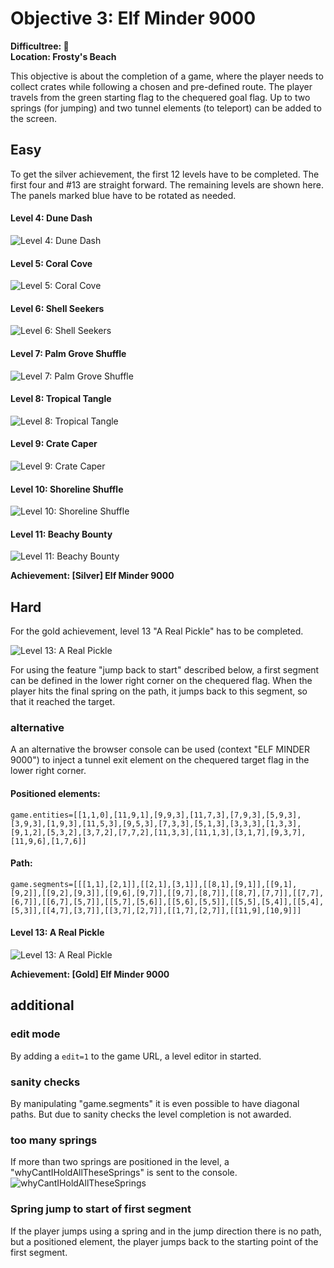 # Objective 3: Elf Minder 9000

**Difficultree: 🎄**  
**Location: Frosty's Beach**

This objective is about the completion of a game, where the player needs to collect crates while following a chosen and pre-defined route.
The player travels from the green starting flag to the chequered goal flag. Up to two springs (for jumping) and two tunnel elements (to teleport) can be added to the screen. 

## Easy
To get the silver achievement, the first 12 levels have to be completed.
The first four and #13 are straight forward.
The remaining levels are shown here. The panels marked blue have to be rotated as needed.
#### Level 4: Dune Dash
![Level 4: Dune Dash](Level%204%20-%20Dune%20Dash.png) 
#### Level 5: Coral Cove
![Level 5: Coral Cove](Level%205%20-%20Coral%20Cove.png)
#### Level 6: Shell Seekers
![Level 6: Shell Seekers](Level%206%20-%20Shell%20Seekers.png)
#### Level 7: Palm Grove Shuffle
![Level 7: Palm Grove Shuffle](Level%207%20-%20Palm%20Grove%20Shuffle.png)
#### Level 8: Tropical Tangle
![Level 8: Tropical Tangle](Level%208%20-%20Tropical%20Tangle.png)
#### Level 9: Crate Caper
![Level 9: Crate Caper](Level%209%20-%20Crate%20Caper.png)
#### Level 10: Shoreline Shuffle
![Level 10: Shoreline Shuffle](Level%2010%20-%20Shoreline%20Shuffle.png)
#### Level 11: Beachy Bounty
![Level 11: Beachy Bounty](Level%2011%20-%20Beachy%20Bounty.png)

**Achievement: [Silver] Elf Minder 9000**

## Hard
For the gold achievement, level 13 "A Real Pickle" has to be completed.

![Level 13: A Real Pickle](Level%2013%20-%20A%20Real%20Pickle-2.png)

For using the feature "jump back to start" described below, a first segment can be defined in the lower right corner on the chequered flag.
When the player hits the final spring on the path, it jumps back to this segment, so that it reached the target.


### alternative
A an alternative the browser console can be used (context "ELF MINDER 9000") to inject a tunnel exit element on the chequered target flag in the lower right corner.
#### Positioned elements:
```
game.entities=[[1,1,0],[11,9,1],[9,9,3],[11,7,3],[7,9,3],[5,9,3],[3,9,3],[1,9,3],[11,5,3],[9,5,3],[7,3,3],[5,1,3],[3,3,3],[1,3,3],[9,1,2],[5,3,2],[3,7,2],[7,7,2],[11,3,3],[11,1,3],[3,1,7],[9,3,7],[11,9,6],[1,7,6]]
```
#### Path:
```
game.segments=[[[1,1],[2,1]],[[2,1],[3,1]],[[8,1],[9,1]],[[9,1],[9,2]],[[9,2],[9,3]],[[9,6],[9,7]],[[9,7],[8,7]],[[8,7],[7,7]],[[7,7],[6,7]],[[6,7],[5,7]],[[5,7],[5,6]],[[5,6],[5,5]],[[5,5],[5,4]],[[5,4],[5,3]],[[4,7],[3,7]],[[3,7],[2,7]],[[1,7],[2,7]],[[11,9],[10,9]]]
```

#### Level 13: A Real Pickle
![Level 13: A Real Pickle](Level%2013%20-%20A%20Real%20Pickle.png)

**Achievement: [Gold] Elf Minder 9000**

## additional
### edit mode
By adding a `edit=1` to the game URL, a level editor in started.
### sanity checks
By manipulating "game.segments" it is even possible to have diagonal paths. But due to sanity checks the level completion is not awarded.
### too many springs
If more than two springs are positioned in the level, a "whyCantIHoldAllTheseSprings" is sent to the console.
![whyCantIHoldAllTheseSprings](whyCantIHoldAllTheseSprings.png)
### Spring jump to start of first segment
If the player jumps using a spring and in the jump direction there is no path, but a positioned element, the player jumps back to the starting point of the first segment.
<!--stackedit_data:
eyJoaXN0b3J5IjpbMjAxMjU5OTY4MCwtMTAxNTI3MjYxNSwtMT
Q5NjE4MzkxMSwtNjYxOTA2NDkwLDIxOTMyMTQwLC0xNjM4MDI1
MDQyLC02NDU3MjkzMTMsMTc0MjM2MTczMCwtMTI2OTk4MzYxLC
01NzU2Njg3ODMsLTIwMTE1MTk2NF19
-->